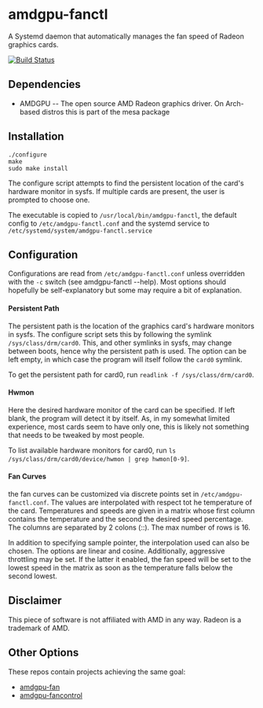 # amdgpu-fanctl  

A Systemd daemon that automatically manages the fan speed of Radeon graphics cards.  

[![Build Status](https://gitlab.com/vilhelmengstrom/amdgpu-fanctl/badges/master/build.svg)](https://gitlab.com/vilhelmengstrom/amdgpu-fanctl/commits/master)

## Dependencies  

- AMDGPU -- The open source AMD Radeon graphics driver. On Arch-based distros this is part of the mesa package  

## Installation  

```
./configure
make
sudo make install   
```

The configure script attempts to find the persistent location of the card's hardware monitor in sysfs. If 
multiple cards are present, the user is prompted to choose one.

The executable is copied to `/usr/local/bin/amdgpu-fanctl`, the default config to `/etc/amdgpu-fanctl.conf`
and the systemd service to `/etc/systemd/system/amdgpu-fanctl.service`  

## Configuration

Configurations are read from `/etc/amdgpu-fanctl.conf` unless overridden with the `-c` switch (see amdgpu-fanctl --help). 
Most options should hopefully be self-explanatory but some may require a bit of explanation.

#### Persistent Path

The persistent path is the location of the graphics card's hardware monitors in sysfs. The configure script sets this by following the
symlink `/sys/class/drm/card0`. This, and other symlinks in sysfs, may change between boots, hence why the persistent path is used. The 
option can be left empty, in which case the program will itself follow the `card0` symlink.   

To get the persistent path for card0, run `readlink -f /sys/class/drm/card0`.

#### Hwmon

Here the desired hardware monitor of the card can be specified. If left blank, the program will detect it by itself. As, in my somewhat limited experience,
most cards seem to have only one, this is likely not something that needs to be tweaked by most people.  

To list available hardware monitors for card0, run `ls /sys/class/drm/card0/device/hwmon | grep hwmon[0-9]`.

#### Fan Curves

the fan curves can be customized via discrete points set in `/etc/amdgpu-fanctl.conf`. The values are interpolated with respect tot he temperature of the card. Temperatures and speeds are given in a matrix whose first column contains the temperature and the second the desired speed percentage. The columns are separated by 2 colons (::). The max number of rows is 16.

In addition to specifying sample pointer, the interpolation used can also be chosen. The options are linear and cosine. Additionally, aggressive throttling may be set. If the latter it enabled, the fan speed will be set to the lowest speed in the matrix as soon as the temperature falls below the second lowest.

## Disclaimer  
This piece of software is not affiliated with AMD in any way. Radeon is a trademark of AMD.

## Other Options  
These repos contain projects achieving the same goal:

- [amdgpu-fan](https://github.com/chestm007/amdgpu-fan)
- [amdgpu-fancontrol](https://github.com/grmat/amdgpu-fancontrol)
